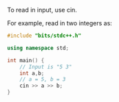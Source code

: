 To read in input, use cin.

For example, read in two integers as:

```cpp
#include "bits/stdc++.h"

using namespace std;

int main() {
    // Input is "5 3"
    int a,b;
    // a = 5, b = 3
    cin >> a >> b;
}
```